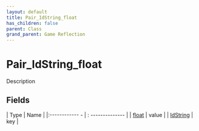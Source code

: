 ```yaml
---
layout: default
title: Pair_IdString_float
has_children: false
parent: Class
grand_parent: Game Reflection
---
```

# Pair_IdString_float
Description 

## Fields
| Type | Name |
|:------------ - | : -------------- |
| [float](game-reflection/components/float.md) | value |
| [IdString](game-reflection/components/id_string.md) | key |
